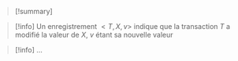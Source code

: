 >[!summary] 

> [!info] 
> Un enregistrement $<T, X, v>$ indique que la transaction $T$ a modifié la valeur de $X$, $v$ étant sa nouvelle valeur

>[!info] 
>...

